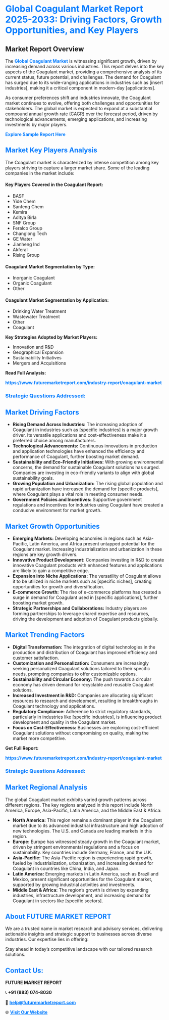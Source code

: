 <h1 style="color: #007BFF;">Global Coagulant Market Report 2025-2033: Driving Factors, Growth Opportunities, and Key Players</h1>

<section id="overview">
<h2>Market Report Overview</h2>
<p>The <a href="https://www.futuremarketreport.com/industry-report/coagulant-market" style="color: #007BFF; text-decoration: none;"><strong>Global Coagulant Market</strong></a> is witnessing significant growth, driven by increasing demand across various industries. This report delves into the key aspects of the Coagulant market, providing a comprehensive analysis of its current status, future potential, and challenges. The demand for Coagulant has surged due to its wide-ranging applications in industries such as [insert industries], making it a critical component in modern-day [applications].</p>
<p>As consumer preferences shift and industries innovate, the Coagulant market continues to evolve, offering both challenges and opportunities for stakeholders. The global market is expected to expand at a substantial compound annual growth rate (CAGR) over the forecast period, driven by technological advancements, emerging applications, and increasing investments by major players.</p>
</section>

<section id="overview">
<p><a href="https://www.futuremarketreport.com/request-sample/reportId=107229" style="color: #007BFF; text-decoration: none;"><strong>Explore Sample Report Here</strong></a></p>
</section>

<section id="key-players">
<h2 style="color: #007BFF;">Market Key Players Analysis</h2>
<p>The Coagulant market is characterized by intense competition among key players striving to capture a larger market share. Some of the leading companies in the market include:</p>
<h4>Key Players Covered in the Coagulant Report:</h4>
<ul><li>BASF</li><li>Yide Chem</li><li>Sanfeng Chem</li><li>Kemira</li><li>Aditya Birla</li><li>SNF Group</li><li>Feralco Group</li><li>Changlong Tech</li><li>GE Water</li><li>Jianheng Ind</li><li>Akferal</li><li>Rising Group</li></ul>
<h4>Coagulant Market Segmentation by Type:</h4>
<ul><li>Inorganic Coagulant</li><li>Organic Coagulant</li><li>Other</li></ul>

<h4>Coagulant Market Segmentation by Application:</h4>
<ul><li>Drinking Water Treatment</li><li>Wastewater Treatment</li><li>Other</li><li>Coagulant</li></ul>
<p><strong>Key Strategies Adopted by Market Players:</strong></p>
<ul>
<li>Innovation and R&D</li>
<li>Geographical Expansion</li>
<li>Sustainability Initiatives</li>
<li>Mergers and Acquisitions</li>
</ul>
</section>

<section>
<p><strong>Read Full Analysis: </strong></p><a href="https://www.futuremarketreport.com/industry-report/coagulant-market" style="color: #007BFF; text-decoration: none;"><strong>https://www.futuremarketreport.com/industry-report/coagulant-market</strong></a>
<h3 style="color: #007BFF;">Strategic Questions Addressed:</h3>
</section>

<section id="driving-factors">
<h2 style="color: #007BFF;">Market Driving Factors</h2>
<ul>
<li><strong>Rising Demand Across Industries:</strong> The increasing adoption of Coagulant in industries such as [specific industries] is a major growth driver. Its versatile applications and cost-effectiveness make it a preferred choice among manufacturers.</li>
<li><strong>Technological Advancements:</strong> Continuous innovations in production and application technologies have enhanced the efficiency and performance of Coagulant, further boosting market demand.</li>
<li><strong>Sustainability and Eco-Friendly Initiatives:</strong> With growing environmental concerns, the demand for sustainable Coagulant solutions has surged. Companies are investing in eco-friendly variants to align with global sustainability goals.</li>
<li><strong>Growing Population and Urbanization:</strong> The rising global population and rapid urbanization have increased the demand for [specific products], where Coagulant plays a vital role in meeting consumer needs.</li>
<li><strong>Government Policies and Incentives:</strong> Supportive government regulations and incentives for industries using Coagulant have created a conducive environment for market growth.</li>
</ul>
</section>

<section id="growth-opportunities">
<h2 style="color: #007BFF;">Market Growth Opportunities</h2>
<ul>
<li><strong>Emerging Markets:</strong> Developing economies in regions such as Asia-Pacific, Latin America, and Africa present untapped potential for the Coagulant market. Increasing industrialization and urbanization in these regions are key growth drivers.</li>
<li><strong>Innovative Product Development:</strong> Companies investing in R&D to create innovative Coagulant products with enhanced features and applications are likely to gain a competitive edge.</li>
<li><strong>Expansion into Niche Applications:</strong> The versatility of Coagulant allows it to be utilized in niche markets such as [specific niches], creating opportunities for growth and diversification.</li>
<li><strong>E-commerce Growth:</strong> The rise of e-commerce platforms has created a surge in demand for Coagulant used in [specific applications], further boosting market growth.</li>
<li><strong>Strategic Partnerships and Collaborations:</strong> Industry players are forming partnerships to leverage shared expertise and resources, driving the development and adoption of Coagulant products globally.</li>
</ul>
</section>

<section id="trending-factors">
<h2 style="color: #007BFF;">Market Trending Factors</h2>
<ul>
<li><strong>Digital Transformation:</strong> The integration of digital technologies in the production and distribution of Coagulant has improved efficiency and customer satisfaction.</li>
<li><strong>Customization and Personalization:</strong> Consumers are increasingly seeking personalized Coagulant solutions tailored to their specific needs, prompting companies to offer customizable options.</li>
<li><strong>Sustainability and Circular Economy:</strong> The push towards a circular economy has driven demand for recyclable and reusable Coagulant solutions.</li>
<li><strong>Increased Investment in R&D:</strong> Companies are allocating significant resources to research and development, resulting in breakthroughs in Coagulant technology and applications.</li>
<li><strong>Regulatory Compliance:</strong> Adherence to strict regulatory standards, particularly in industries like [specific industries], is influencing product development and quality in the Coagulant market.</li>
<li><strong>Focus on Cost-Effectiveness:</strong> Businesses are exploring cost-efficient Coagulant solutions without compromising on quality, making the market more competitive.</li>
</ul>
</section>

<section>
<p><strong>Get Full Report: </strong></p><a href="https://www.futuremarketreport.com/industry-report/coagulant-market" style="color: #007BFF; text-decoration: none;"><strong>https://www.futuremarketreport.com/industry-report/coagulant-market</strong></a>
<h3 style="color: #007BFF;">Strategic Questions Addressed:</h3>
</section>


<section id="regional-analysis">
<h2 style="color: #007BFF;">Market Regional Analysis</h2>
<p>The global Coagulant market exhibits varied growth patterns across different regions. The key regions analyzed in this report include North America, Europe, Asia-Pacific, Latin America, and the Middle East & Africa:</p>
<ul>
<li><strong>North America:</strong> This region remains a dominant player in the Coagulant market due to its advanced industrial infrastructure and high adoption of new technologies. The U.S. and Canada are leading markets in this region.</li>
<li><strong>Europe:</strong> Europe has witnessed steady growth in the Coagulant market, driven by stringent environmental regulations and a focus on sustainability. Key countries include Germany, France, and the U.K.</li>
<li><strong>Asia-Pacific:</strong> The Asia-Pacific region is experiencing rapid growth, fueled by industrialization, urbanization, and increasing demand for Coagulant in countries like China, India, and Japan.</li>
<li><strong>Latin America:</strong> Emerging markets in Latin America, such as Brazil and Mexico, present significant opportunities for the Coagulant market, supported by growing industrial activities and investments.</li>
<li><strong>Middle East & Africa:</strong> The region’s growth is driven by expanding industries, infrastructure development, and increasing demand for Coagulant in sectors like [specific sectors].</li>
</ul>
</section>

<footer>
<h2 style="color: #007BFF;">About FUTURE MARKET REPORT</h2>
<p>We are a trusted name in market research and advisory services, delivering actionable insights and strategic support to businesses across diverse industries. Our expertise lies in offering:</p>

<p>Stay ahead in today’s competitive landscape with our tailored research solutions.</p>

<h2 style="color: #007BFF;">Contact Us:</h2>
<p><strong>FUTURE MARKET REPORT</strong></p>
<p>📞 <strong>+91 (883) 074-8030</strong></p>
<p>📧 <strong><a href="mailto:help@futuremarketreport.com" style="color: #007BFF;">help@futuremarketreport.com</a></strong></p>
<p>🌐 <strong><a href="https://www.futuremarketreport.com/" style="color: #007BFF;">Visit Our Website</a></strong></p>
</footer>